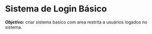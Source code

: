 # Sistema de Login Básico

***Objetivo:*** criar sistema basico com area restrita a usuários logados no sistema.